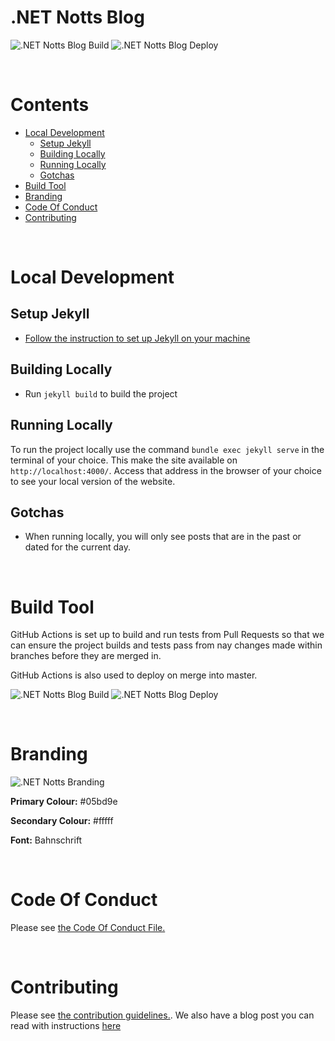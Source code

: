 # .NET Notts Blog

![.NET Notts Blog Build](https://github.com/dotnetnotts/dotnetnotts-blog/workflows/.NET%20Notts%20Blog%20Build/badge.svg) 
![.NET Notts Blog Deploy](https://github.com/dotnetnotts/dotnetnotts-blog/workflows/.NET%20Notts%20Blog%20Deploy/badge.svg?branch=main)

<br>

# Contents
 - [Local Development](#local-development)
   - [Setup Jekyll](#setup-jekyll)
   - [Building Locally](#building-locally)
   - [Running Locally](#running-locally)
   - [Gotchas](#gotchas)
 - [Build Tool](#build-tool)
 - [Branding](#branding)
 - [Code Of Conduct](#code-of-conduct)
 - [Contributing](#contributing)
  
<br/>

# Local Development 

## Setup Jekyll

- [Follow the instruction to set up Jekyll on your machine](https://jekyllrb.com/docs/)

## Building Locally

- Run `jekyll build` to build the project

## Running Locally

To run the project locally use the command `bundle exec jekyll serve` in the terminal of your choice. This make the site available on `http://localhost:4000/`. Access that address in the browser of your choice to see your local version of the website.

## Gotchas

- When running locally, you will only see posts that are in the past or dated for the current day.

<br/>

# Build Tool

GitHub Actions is set up to build and run tests from Pull Requests so that we can ensure the project builds and tests pass from nay changes made within branches before they are merged in. 

GitHub Actions is also used to deploy on merge into master.

![.NET Notts Blog Build](https://github.com/dotnetnotts/dotnetnotts-blog/workflows/.NET%20Notts%20Blog%20Build/badge.svg) 
![.NET Notts Blog Deploy](https://github.com/dotnetnotts/dotnetnotts-blog/workflows/.NET%20Notts%20Blog%20Deploy/badge.svg?branch=main)

<br/>

# Branding

![.NET Notts Branding](https://res.cloudinary.com/dsfcrod4r/image/upload/v1598552467/branding_ydno1a.png)

**Primary Colour:** #05bd9e

**Secondary Colour:** #fffff

**Font:** Bahnschrift

<br/>

# Code Of Conduct

Please see [the Code Of Conduct File.](CODE_OF_CONDUCT.md)

<br/>

# Contributing

Please see [the contribution guidelines.](.github/contributing.md). We also have a blog post you can read with instructions [here](http://blog.dotnetnotts.co.uk/2020/09/24/hacktober-post.html)